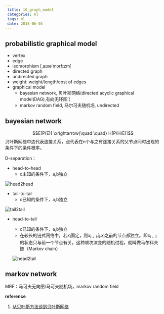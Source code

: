 ```yaml
---
 title: 10_graph_model
 categories: ml
 tags: ml
 date: 2018-06-05
---
```


## probabilistic graphical model

- vertex
- edge
- isomorphism [,aɪsə'mɔrfɪzm] 
- directed graph
- undirected graph
- weight: weight/length/cost of edges
- graphical model
    - bayesian network, 贝叶斯网络(directed acyclic graphical model(DAG),有向无环图`)
    - markov random field, 马尔可夫随机场, undirected


## bayesian network

$$E[P(E)] \xrightarrow{\quad \quad} H[P(H/E)]$$
贝叶斯网络中边代表连接关系，点代表在n个与之有连接关系的父节点同时出现的条件下的条件概率。

D-separation：

- head-to-head
    - c未知的条件下，a,b独立

![head2head](https://pic2.zhimg.com/80/v2-eb21d376ce0cd7e026793351bb5a3e4b_hd.jpg)

- tail-to-tail
    - c已知的条件下，a,b独立
    
![tail2tail](https://pic2.zhimg.com/80/v2-6ac53161a26b8ddf1f4e70f10615b8fd_hd.jpg)

- head-to-tail
    - c已知的条件下，a,b独立
    - 在较长的链式网络中，若$x_i$固定，则$x_{i+1}$与$x_i$之前的节点都独立。即$x_{i+1}$的状态只与前一个节点有关。这种顺次演变的随机过程，就叫做马尔科夫链（Markov chain）.

    ![head2tail](https://pic2.zhimg.com/80/v2-62698386270df703bf6237d71d748f28_hd.jpg)

## markov network

MRF：马可夫无向图/马可夫随机场，markov random field





**reference**

1. [从贝叶斯方法谈到贝叶斯网络](https://blog.csdn.net/zdy0_2004/article/details/41096141)
